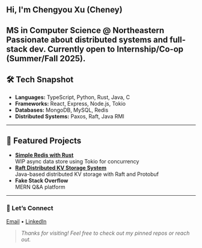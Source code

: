 ## Hi, I'm Chengyou Xu (Cheney)
**MS in Computer Science @ Northeastern** 
Passionate about **distributed systems** and **full-stack** dev. Currently open to **Internship/Co-op** (Summer/Fall 2025).
---
## 🛠️ Tech Snapshot
- **Languages:** TypeScript, Python, Rust, Java, C
- **Frameworks:** React, Express, Node.js, Tokio
- **Databases:** MongoDB, MySQL, Redis
- **Distributed Systems:** Paxos, Raft, Java RMI
---
## 🚀 Featured Projects
- **[Simple Redis with Rust](https://github.com/CheneyX2000/simple-redis-with-rust)**  
  WIP async data store using Tokio for concurrency
- **[Raft Distributed KV Storage System](https://github.com/CheneyX2000/raft_distributed_KV_storage)**  
  Java-based distributed KV storage with Raft and Protobuf
- **Fake Stack Overflow**  
  MERN Q&A platform
---
### 🤝 Let’s Connect
[Email](mailto:xuchengyou728@gmail.com) • [LinkedIn](https://www.linkedin.com/in/cheney-sheu/)

> *Thanks for visiting! Feel free to check out my pinned repos or reach out.* 
